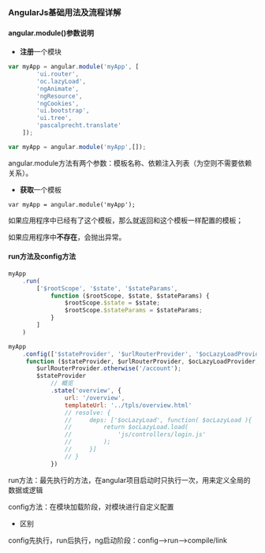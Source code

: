 ### AngularJs基础用法及流程详解

#### angular.module\(\)参数说明

* **注册**一个模块

```JavaScript
var myApp = angular.module('myApp', [
        'ui.router',
        'oc.lazyLoad',
        'ngAnimate',
        'ngResource',
        'ngCookies',
        'ui.bootstrap',
        'ui.tree',
        'pascalprecht.translate'
    ]);

var myApp = angular.module('myApp',[]);
```

angular.module方法有两个参数：模板名称、依赖注入列表（为空则不需要依赖关系）。

* **获取**一个模板

```
var myApp = angular.module('myApp');
```

如果应用程序中已经有了这个模板，那么就返回和这个模板一样配置的模板；

如果应用程序中**不存在**，会抛出异常。

#### run方法及config方法

```js
myApp
    .run(
        ['$rootScope', '$state', '$stateParams',
            function ($rootScope, $state, $stateParams) {
                $rootScope.$state = $state;
                $rootScope.$stateParams = $stateParams;
            }
        ]
    )
```

```JavaScript
myApp
    .config(['$stateProvider', '$urlRouterProvider', '$ocLazyLoadProvider', '$locationProvider',
     function ($stateProvider, $urlRouterProvider, $ocLazyLoadProvider, $locationProvider) {
        $urlRouterProvider.otherwise('/account');
        $stateProvider
            // 概览
            .state('overview', {
                url: '/overview',
                templateUrl: '../tpls/overview.html'
                // resolve: {
                //     deps: ['$ocLazyLoad', function( $ocLazyLoad ){
                //         return $ocLazyLoad.load(
                //             'js/controllers/login.js'
                //         );
                //     }]
                // }
            })
```

run方法：最先执行的方法，在angular项目启动时只执行一次，用来定义全局的数据或逻辑

config方法：在模块加载阶段，对模块进行自定义配置

* 区别

config先执行，run后执行，ng启动阶段：config--&gt;run--&gt;compile/link



